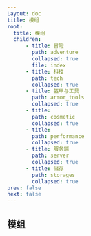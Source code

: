 ```yaml
---
Layout: doc
title: 模组
root:
  title: 模组
  children:
      - title: 冒险
        path: adventure
        collapsed: true
        file: index
      - title: 科技
        path: tech
        collapsed: true
      - title: 盔甲与工具
        path: armor_tools
        collapsed: true
      - title: 
        path: cosmetic
        collapsed: true
      - title: 
        path: performance
        collapsed: true
      - title: 服务端
        path: server
        collapsed: true
      - title: 储存
        path: storages
        collapsed: true
prev: false
next: false
---
```

## 模组
